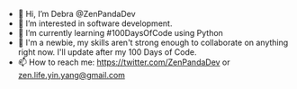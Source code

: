 - 👋 Hi, I’m Debra @ZenPandaDev
- 👀 I’m interested in software development.
- 🌱 I’m currently learning #100DaysOfCode using Python
- 💞️ I'm a newbie, my skills aren't strong enough to collaborate on anything right now.  I'll update after my 100 Days of Code.
- 📫 How to reach me:  https://twitter.com/ZenPandaDev or zen.life.yin.yang@gmail.com

<!---
ZenPandaDev/ZenPandaDev is a ✨ special ✨ repository because its `README.md` (this file) appears on your GitHub profile.
You can click the Preview link to take a look at your changes.
--->
